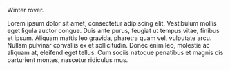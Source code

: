   Winter rover.

  Lorem ipsum dolor sit amet, consectetur adipiscing elit. Vestibulum mollis eget ligula auctor congue. Duis ante purus, feugiat ut tempus vitae, finibus et ipsum. Aliquam mattis leo gravida, pharetra quam vel, vulputate arcu. Nullam pulvinar convallis ex et sollicitudin. Donec enim leo, molestie ac aliquam at, eleifend eget tellus. Cum sociis natoque penatibus et magnis dis parturient montes, nascetur ridiculus mus.
